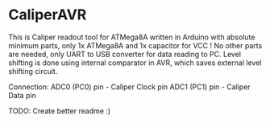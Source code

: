 # CaliperAVR
This is Caliper readout tool for ATMega8A written in Arduino with absolute minimum parts, only 1x ATMega8A and 1x capacitor for VCC ! No other parts are needed, only UART to USB converter for data reading to PC.
Level shifting is done using internal comparator in AVR, which saves external level shifting circuit.

Connection:     ADC0 (PC0) pin - Caliper Clock pin
                ADC1 (PC1) pin - Caliper Data pin


TODO: Create better readme :)
